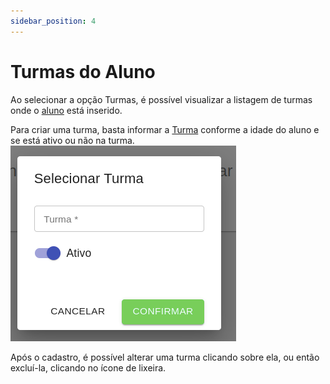 ```yaml
---
sidebar_position: 4
---
```


# Turmas do Aluno

Ao selecionar a opção Turmas, é possível visualizar a listagem de turmas onde o [aluno](./Alunos) está inserido.

Para criar uma turma, basta informar a [Turma](../Turmas/Turmas) conforme a idade do aluno e se está ativo ou não na turma.
![Alt text](selecionar-turma.png)

Após o cadastro, é possível alterar uma turma clicando sobre ela, ou então excluí-la, clicando no ícone de lixeira.